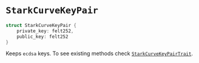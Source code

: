 # `StarkCurveKeyPair`

```rust
struct StarkCurveKeyPair {
    private_key: felt252,
    public_key: felt252
}
```

Keeps `ecdsa` keys. To see existing methods check [`StarkCurveKeyPairTrait`](stark_curve_key_pair_trait.md).
